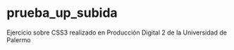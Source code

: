 # prueba_up_subida
Ejercicio sobre CSS3 realizado en Producción Digital 2 de la Universidad de Palermo
